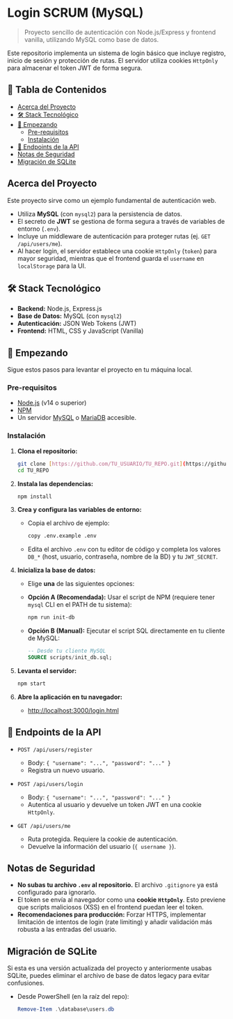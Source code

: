 # Login SCRUM (MySQL)

> Proyecto sencillo de autenticación con Node.js/Express y frontend vanilla, utilizando MySQL como base de datos.

Este repositorio implementa un sistema de login básico que incluye registro, inicio de sesión y protección de rutas. El servidor utiliza cookies `HttpOnly` para almacenar el token JWT de forma segura.

## 📖 Tabla de Contenidos

* [Acerca del Proyecto](#acerca-del-proyecto)
* [🛠️ Stack Tecnológico](#️-stack-tecnológico)
* [🏁 Empezando](#-empezando)
    * [Pre-requisitos](#pre-requisitos)
    * [Instalación](#instalación)
* [📄 Endpoints de la API](#-endpoints-de-la-api)
* [Notas de Seguridad](#notas-de-seguridad)
* [Migración de SQLite](#migración-de-sqlite)

## Acerca del Proyecto

Este proyecto sirve como un ejemplo fundamental de autenticación web.

* Utiliza **MySQL** (con `mysql2`) para la persistencia de datos.
* El secreto de **JWT** se gestiona de forma segura a través de variables de entorno (`.env`).
* Incluye un middleware de autenticación para proteger rutas (ej. `GET /api/users/me`).
* Al hacer login, el servidor establece una cookie `HttpOnly` (`token`) para mayor seguridad, mientras que el frontend guarda el `username` en `localStorage` para la UI.

## 🛠️ Stack Tecnológico

* **Backend:** Node.js, Express.js
* **Base de Datos:** MySQL (con `mysql2`)
* **Autenticación:** JSON Web Tokens (JWT)
* **Frontend:** HTML, CSS y JavaScript (Vanilla)

## 🏁 Empezando

Sigue estos pasos para levantar el proyecto en tu máquina local.

### Pre-requisitos

* [Node.js](https://nodejs.org/) (v14 o superior)
* [NPM](https://www.npmjs.com/)
* Un servidor [MySQL](https://www.mysql.com/downloads/) o [MariaDB](https://mariadb.org/download/) accesible.

### Instalación

1.  **Clona el repositorio:**
    ```sh
    git clone [https://github.com/TU_USUARIO/TU_REPO.git](https://github.com/TU_USUARIO/TU_REPO.git)
    cd TU_REPO
    ```

2.  **Instala las dependencias:**
    ```sh
    npm install
    ```

3.  **Crea y configura las variables de entorno:**
    * Copia el archivo de ejemplo:
        ```sh
        copy .env.example .env
        ```
    * Edita el archivo `.env` con tu editor de código y completa los valores `DB_*` (host, usuario, contraseña, nombre de la BD) y tu `JWT_SECRET`.

4.  **Inicializa la base de datos:**
    * Elige **una** de las siguientes opciones:

    * **Opción A (Recomendada):** Usar el script de NPM (requiere tener `mysql` CLI en el PATH de tu sistema):
        ```sh
        npm run init-db
        ```
    * **Opción B (Manual):** Ejecutar el script SQL directamente en tu cliente de MySQL:
        ```sql
        -- Desde tu cliente MySQL
        SOURCE scripts/init_db.sql;
        ```

5.  **Levanta el servidor:**
    ```sh
    npm start
    ```

6.  **Abre la aplicación en tu navegador:**
    * [http://localhost:3000/login.html](http://localhost:3000/login.html)

## 📄 Endpoints de la API

* `POST /api/users/register`
    * Body: `{ "username": "...", "password": "..." }`
    * Registra un nuevo usuario.

* `POST /api/users/login`
    * Body: `{ "username": "...", "password": "..." }`
    * Autentica al usuario y devuelve un token JWT en una cookie `HttpOnly`.

* `GET /api/users/me`
    * Ruta protegida. Requiere la cookie de autenticación.
    * Devuelve la información del usuario (`{ username }`).

## Notas de Seguridad

* **No subas tu archivo `.env` al repositorio.** El archivo `.gitignore` ya está configurado para ignorarlo.
* El token se envía al navegador como una **cookie `HttpOnly`**. Esto previene que scripts maliciosos (XSS) en el frontend puedan leer el token.
* **Recomendaciones para producción:** Forzar HTTPS, implementar limitación de intentos de login (rate limiting) y añadir validación más robusta a las entradas del usuario.

## Migración de SQLite

Si esta es una versión actualizada del proyecto y anteriormente usabas SQLite, puedes eliminar el archivo de base de datos legacy para evitar confusiones.

* Desde PowerShell (en la raíz del repo):
    ```powershell
    Remove-Item .\database\users.db
    ```
